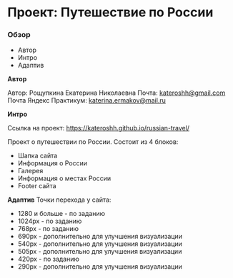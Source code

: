 # Проект: Путешествие по России

### Обзор
* Автор
* Интро
* Адаптив

**Автор**

Автор: Рощупкина Екатерина Николаевна
Почта: kateroshh@gmail.com
Почта Яндекс Практикум: katerina.ermakov@mail.ru

**Интро**

Ссылка на проект: https://kateroshh.github.io/russian-travel/

Проект о путешествии по России. Состоит из 4 блоков:
* Шапка сайта
* Информация о России
* Галерея
* Информация о местах России
* Footer сайта

**Адаптив**
Точки перехода у сайта:
* 1280 и больше - по заданию
* 1024px - по заданию
* 768px - по заданию
* 690px - дополнительно для улучшения визуализации
* 540px - дополнительно для улучшения визуализации
* 505px - дополнительно для улучшения визуализации
* 420px - по заданию
* 290px - дополнительно для улучшения визуализации
